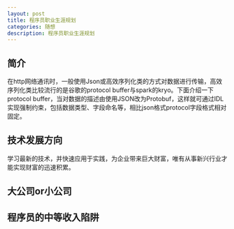```yaml
---
layout: post
title: 程序员职业生涯规划
categories: 随想
description: 程序员职业生涯规划
---
```

## 简介
在http网络通讯时，一般使用Json或高效序列化类的方式对数据进行传输，高效序列化类比较流行的是谷歌的protocol buffer与spark的kryo。下面介绍一下protocol buffer，当对数据的描述由使用JSON改为Protobuf，这样就可通过IDL实现强制约束，包括数据类型、字段命名等，相比json格式protocol字段格式相对固定。
## 技术发展方向
学习最新的技术，并快速应用于实践，为企业带来巨大财富，唯有从事新兴行业才能实现财富的迅速积累。
## 大公司or小公司

## 程序员的中等收入陷阱
